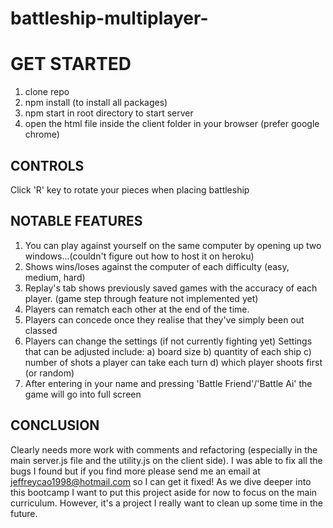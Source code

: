 # battleship-multiplayer-

# GET STARTED

1. clone repo
2. npm install (to install all packages)
3. npm start in root directory to start server
4. open the html file inside the client folder in your browser (prefer google chrome)

## CONTROLS

Click 'R' key to rotate your pieces when placing battleship

## NOTABLE FEATURES

1. You can play against yourself on the same computer by opening up two windows...(couldn't figure out how to host it on heroku)
2. Shows wins/loses against the computer of each difficulty (easy, medium, hard)
3. Replay's tab shows previously saved games with the accuracy of each player. (game step through feature not implemented yet)
4. Players can rematch each other at the end of the time.
5. Players can concede once they realise that they've simply been out classed
6. Players can change the settings (if not currently fighting yet)
  Settings that can be adjusted include:
  a) board size
  b) quantity of each ship
  c) number of shots a player can take each turn
  d) which player shoots first (or random)
7. After entering in your name and pressing 'Battle Friend'/'Battle Ai' the game will go into full screen

## CONCLUSION

Clearly needs more work with comments and refactoring (especially in the main server.js file and the utility.js on the client side). I was able to fix all the bugs I found but if you find more please send me an email at jeffreycao1998@hotmail.com so I can get it fixed!
As we dive deeper into this bootcamp I want to put this project aside for now to focus on the main curriculum. However, it's a project I really want to clean up some time in the future.

